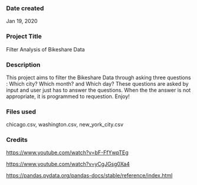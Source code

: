 ### Date created

Jan 19, 2020


### Project Title

Filter Analysis of Bikeshare Data


### Description

This project aims to filter the Bikeshare Data through asking three questions : Which city? Which month? and Which day?
These questions are asked by input and user just has to answer the questions.
When the the answer is not appropriate, it is programmed to requestion.
Enjoy!


### Files used

chicago.csv,
washington.csv,
new_york_city.csv


### Credits

https://www.youtube.com/watch?v=bF-FfYwpTEg

https://www.youtube.com/watch?v=yCgJGsg0Xa4

https://pandas.pydata.org/pandas-docs/stable/reference/index.html


